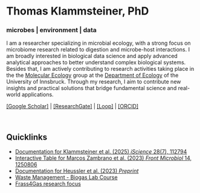 # Thomas Klammsteiner, PhD

### microbes | environment | data

I am a researcher specializing in microbial ecology, with a strong focus on microbiome research related to digestion and microbe-host interactions. I am broadly interested in biological data science and apply advanced analytical approaches to better understand complex biological systems. Besides that, I am actively contributing to research activities taking place in the the [Molecular Ecology](https://molecular-ecology.at/) group at the [Department of Ecology](https://www.uibk.ac.at/en/ecology/) of the University of Innsbruck. Through my research, I aim to contribute new insights and practical solutions that bridge fundamental science and real-world applications.

[[Google Scholar]](https://scholar.google.com/citations?user=jI_Q6tgAAAAJ&hl=de) | 
[[ResearchGate]](https://www.researchgate.net/profile/Thomas-Klammsteiner) | 
[[Loop]](https://loop.frontiersin.org/people/689327/overview) | 
[[ORCID]](https://orcid.org/0000-0003-1280-5159)

<br>

## Quicklinks
- [Documentation for Klammsteiner et al. (2025) *iScience* 28(7), 112794](https://tklammsteiner.github.io/templarvae/)
- [Interactive Table for Marcos Zambrano et al. (2023) *Front Microbiol* 14, 1250806](https://tklammsteiner.github.io/machine-learning-toolbox)
- [Documentation for Heussler et al. (2023) *Preprint*](https://tklammsteiner.github.io/eggsurfacemicrobiome)
- [Waste Management - Biogas Lab Course](https://tklammsteiner.github.io/waste-management-course/)
- [Frass4Gas research focus](https://tklammsteiner.github.io/frass4gas)

